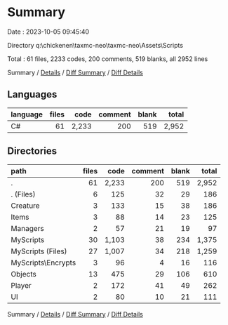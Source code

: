 # Summary

Date : 2023-10-05 09:45:40

Directory q:\\chickenen\\taxmc-neo\\taxmc-neo\\Assets\\Scripts

Total : 61 files,  2233 codes, 200 comments, 519 blanks, all 2952 lines

Summary / [Details](details.md) / [Diff Summary](diff.md) / [Diff Details](diff-details.md)

## Languages
| language | files | code | comment | blank | total |
| :--- | ---: | ---: | ---: | ---: | ---: |
| C# | 61 | 2,233 | 200 | 519 | 2,952 |

## Directories
| path | files | code | comment | blank | total |
| :--- | ---: | ---: | ---: | ---: | ---: |
| . | 61 | 2,233 | 200 | 519 | 2,952 |
| . (Files) | 6 | 125 | 32 | 29 | 186 |
| Creature | 3 | 133 | 15 | 38 | 186 |
| Items | 3 | 88 | 14 | 23 | 125 |
| Managers | 2 | 57 | 21 | 19 | 97 |
| MyScripts | 30 | 1,103 | 38 | 234 | 1,375 |
| MyScripts (Files) | 27 | 1,007 | 34 | 218 | 1,259 |
| MyScripts\\Encrypts | 3 | 96 | 4 | 16 | 116 |
| Objects | 13 | 475 | 29 | 106 | 610 |
| Player | 2 | 172 | 41 | 49 | 262 |
| UI | 2 | 80 | 10 | 21 | 111 |

Summary / [Details](details.md) / [Diff Summary](diff.md) / [Diff Details](diff-details.md)